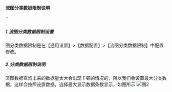#### 流图分类数据限制说明

``

##### 1.流图分类数据限制设置

图分类数据限制是在【通用设置】>【数据配置】>【流图分类数据限制】中配置修改。

##### 2.分类数据限制说明

流图数据查询出来的数据量太大会出现卡顿的情况的，所以我们会设置最大分类数据，这样会按照设置数据，选择最大显示数据条数显示，如图所示
![图2](/img/src/visulization/flowGraph/flow2.png)
